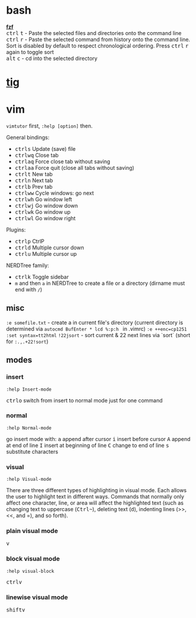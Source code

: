 # bash

__[fzf](https://github.com/junegunn/fzf)__  
<kbd>ctrl</kbd> <kbd>t</kbd> - Paste the selected files and directories onto the command line  
<kbd>ctrl</kbd> <kbd>r</kbd> - Paste the selected command from history onto the command line. Sort is disabled by default to respect chronological ordering. Press <kbd>ctrl</kbd> <kbd>r</kbd> again to toggle sort  
<kbd>alt</kbd> <kbd>c</kbd> - cd into the selected directory  

# [tig](http://jonas.nitro.dk/tig/manual.html#keys)

# vim

`vimtutor` first, `:help [option]` then.

General bindings:

- <kbd>ctrl</kbd><kbd>s</kbd> Update (save) file
- <kbd>ctrl</kbd><kbd>w</kbd><kbd>q</kbd> Close tab
- <kbd>ctrl</kbd><kbd>a</kbd><kbd>q</kbd> Force close tab without saving
- <kbd>ctrl</kbd><kbd>a</kbd><kbd>a</kbd> Force quit (close all tabs without saving)
- <kbd>ctrl</kbd><kbd>t</kbd> New tab
- <kbd>ctrl</kbd><kbd>n</kbd> Next tab
- <kbd>ctrl</kbd><kbd>b</kbd> Prev tab
- <kbd>ctrl</kbd><kbd>w</kbd><kbd>w</kbd> Cycle windows: go next
- <kbd>ctrl</kbd><kbd>w</kbd><kbd>h</kbd> Go window left
- <kbd>ctrl</kbd><kbd>w</kbd><kbd>j</kbd> Go window down
- <kbd>ctrl</kbd><kbd>w</kbd><kbd>k</kbd> Go window up
- <kbd>ctrl</kbd><kbd>w</kbd><kbd>l</kbd> Go window right

Plugins:

- <kbd>ctrl</kbd><kbd>p</kbd> CtrlP
- <kbd>ctrl</kbd><kbd>d</kbd> Multiple cursor down
- <kbd>ctrl</kbd><kbd>u</kbd> Multiple cursor up

NERDTree family:

- <kbd>ctrl</kbd><kbd>k</kbd> Toggle sidebar
- `m` and then `a` in NERDTree to create a file or a directory (dirname must end with `/`)


## misc

`:e somefile.txt` - create a in current file's directory (current directory is determined via `autocmd BufEnter * lcd %:p:h ` in .vimrc)
`:e ++enc=cp1251`
`:set syntax=tt2html`
`!22jsort` - sort current & 22 next lines via \`sort\` (short for `:.,.+22!sort`)

## modes

### insert

`:help Insert-mode`

<kbd>ctrl</kbd><kbd>o</kbd> switch from insert to normal mode just for one command

### normal

`:help Normal-mode`

go insert mode with:
<kbd>a</kbd> append after cursor
<kbd>i</kbd> insert before cursor
<kbd>A</kbd> append at end of line
<kbd>I</kbd> insert at beginning of line
<kbd>C</kbd> change to end of line
<kbd>s</kbd> substitute characters

### visual

`:help Visual-mode`

There are three different types of highlighting in visual mode. Each allows the user to highlight text in different ways. Commands that normally only affect one character, line, or area will affect the highlighted text (such as changing text to uppercase (<kbd>Ctrl</kbd><kbd>~</kbd>), deleting text (<kbd>d</kbd>), indenting lines (>>, <<, and =), and so forth).

### plain visual mode

<kbd>v</kbd>

### block visual mode

`:help visual-block`

<kbd>ctrl</kbd><kbd>v</kbd>

### linewise visual mode

<kbd>shift</kbd><kbd>v</kbd>

